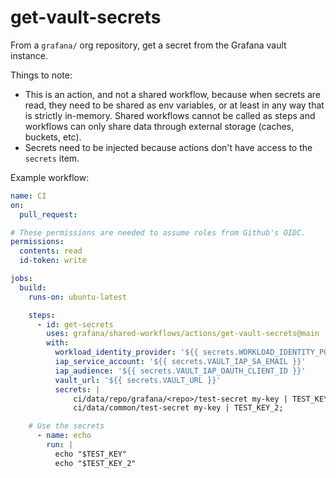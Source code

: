 # get-vault-secrets

From a `grafana/` org repository, get a secret from the Grafana vault instance.

Things to note:

- This is an action, and not a shared workflow, because when secrets are read, they need to be shared as env variables, or at least in any way that is strictly in-memory. Shared workflows cannot be called as steps and workflows can only share data through external storage (caches, buckets, etc).
- Secrets need to be injected because actions don't have access to the `secrets` item.

Example workflow:

```yaml
name: CI
on: 
  pull_request:

# These permissions are needed to assume roles from Github's OIDC.
permissions:
  contents: read
  id-token: write

jobs:
  build:
    runs-on: ubuntu-latest

    steps:
      - id: get-secrets
        uses: grafana/shared-workflows/actions/get-vault-secrets@main
        with:
          workload_identity_provider: '${{ secrets.WORKLOAD_IDENTITY_POOL_PROVIDER }}'
          iap_service_account: '${{ secrets.VAULT_IAP_SA_EMAIL }}'
          iap_audience: '${{ secrets.VAULT_IAP_OAUTH_CLIENT_ID }}'
          vault_url: '${{ secrets.VAULT_URL }}'
          secrets: |
              ci/data/repo/grafana/<repo>/test-secret my-key | TEST_KEY;
              ci/data/common/test-secret my-key | TEST_KEY_2;

    # Use the secrets
      - name: echo
        run: |
          echo "$TEST_KEY"
          echo "$TEST_KEY_2"
```

